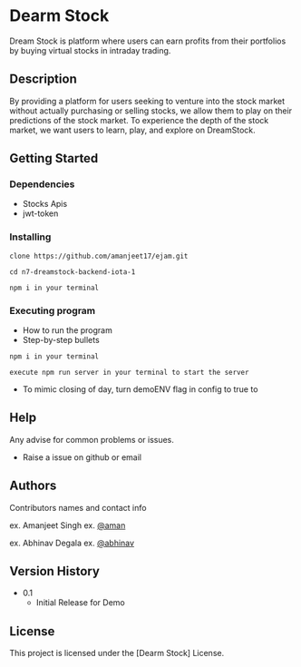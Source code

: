 # Dearm Stock

Dream Stock is platform where users can earn profits from their portfolios by buying virtual stocks in intraday trading.

## Description

By providing a platform for users seeking to venture into the stock market without actually purchasing or selling stocks, we allow them to play on their predictions of the stock market. To experience the depth of the stock market, we want users to learn, play, and explore on DreamStock.


## Getting Started

### Dependencies

* Stocks Apis
* jwt-token

### Installing
```
clone https://github.com/amanjeet17/ejam.git
```

```
cd n7-dreamstock-backend-iota-1
```
```
npm i in your terminal
```

### Executing program

* How to run the program
* Step-by-step bullets
```
npm i in your terminal
```

```
execute npm run server in your terminal to start the server
```

* To mimic closing of day, turn demoENV flag in config to true to 

## Help

Any advise for common problems or issues.

* Raise a issue on github or email

## Authors

Contributors names and contact info

ex. Amanjeet Singh 
ex. [@aman](amanjeetsingh@herokuapp.com)

ex. Abhinav Degala
ex. [@abhinav](https://twitter.com/dompizzie)

## Version History

* 0.1
    * Initial Release for Demo

## License

This project is licensed under the [Dearm Stock] License.